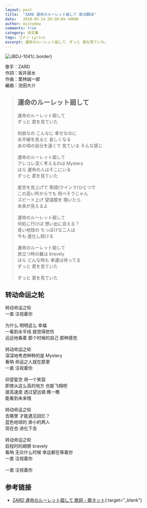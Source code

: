 ```yaml
---
layout: post
title:  "ZARD 運命のルーレット廻して 歌词翻译"
date:   2018-05-14 20:38:09 +0800
author: mistydew
comments: true
category: 译文集
tags: コナン Lyrics
excerpt: 運命のルーレット廻して、ずっと 君を見ていた。
---
```

![JBDJ-1041](https://www.generasia.com/w/images/thumb/2/2f/Unmei_no_Roulette_Mawashite.jpg/299px-Unmei_no_Roulette_Mawashite.jpg){:.border}

歌手：ZARD<br>
作詞：坂井泉水<br>
作曲：栗林誠一郎<br>
編曲：池田大介

<blockquote class="lyric-original">
  <h2>運命のルーレット廻して</h2>
  <p>
    運命のルーレット廻して<br>
    ずっと 君を見ていた<br>
    <br>
    何故なの こんなに 幸せなのに<br>
    水平線を見ると 哀しくなる<br>
    あの頃の自分を遠くで 見ている そんな感じ<br>
    <br>
    運命のルーレット廻して<br>
    アレコレ深く考えるのは Mystery<br>
    ほら 運命の人はそこにいる<br>
    ずっと 君を見ていた<br>
    <br>
    星空を見上げて 笑顔(ウインク)ひとつで<br>
    この高い所からでも 飛べそうじゃん<br>
    スピード上げ 望遠鏡を 覗いたら<br>
    未来が見えるよ<br>
    <br>
    運命のルーレット廻して<br>
    何処に行けば 想い出に会える？<br>
    青い地球の ちっぽけな二人は<br>
    今も 進化し続ける<br>
    <br>
    運命のルーレット廻して<br>
    旅立つ時の翼は bravely<br>
    ほら どんな時も 幸運は待ってる<br>
    ずっと 君を見ていた<br>
    <br>
    ずっと 君を見ていた
  </p>
</blockquote>

<div class="lyric-translation">
  <h2>转动命运之轮</h2>
  <p>
    转动命运之轮<br>
    一直 注视着你<br>
    <br>
    为什么 明明这么 幸福<br>
    一看到水平线 就觉得悲伤<br>
    远远地看着 那个时候的自己 那种感觉<br>
    <br>
    转动命运之轮<br>
    深深地考虑种种的是 Mystery<br>
    看呐 命运之人就在那里<br>
    一直 注视着你<br>
    <br>
    仰望星空 用一个笑容<br>
    即使从这么高的地方 也能飞翔吧<br>
    提高速度 透过望远镜 瞧一瞧<br>
    能看到未来哦<br>
    <br>
    转动命运之轮<br>
    去哪里 才能遇见回忆？<br>
    蓝色地球的 渺小的两人<br>
    现在也 进化下去<br>
    <br>
    转动命运之轮<br>
    启程时的翅膀 bravely<br>
    看呐 无论什么时候 幸运都在等着你<br>
    一直 注视着你<br>
    <br>
    一直 注视着你
  </p>
</div>

## 参考链接

* [ZARD 運命のルーレット廻して 歌詞 - 歌ネット](https://www.uta-net.com/song/10497){:target="_blank"}
